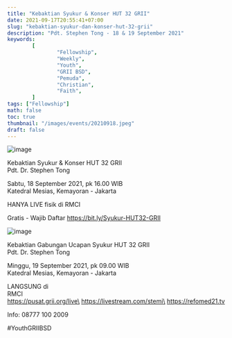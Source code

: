 ```yaml
---
title: "Kebaktian Syukur & Konser HUT 32 GRII"
date: 2021-09-17T20:55:41+07:00
slug: "kebaktian-syukur-dan-konser-hut-32-grii"
description: "Pdt. Stephen Tong - 18 & 19 September 2021"
keywords:
        [
                "Fellowship",
                "Weekly",
                "Youth",
                "GRII BSD",
                "Pemuda",
                "Christian",
                "Faith",
        ]
tags: ["Fellowship"]
math: false
toc: true
thumbnail: "/images/events/20210918.jpeg"
draft: false
---
```


![image](/images/events/20210918.jpeg)

Kebaktian Syukur & Konser HUT 32 GRII\
Pdt. Dr. Stephen Tong

Sabtu, 18 September 2021, pk 16.00 WIB\
Katedral Mesias, Kemayoran - Jakarta

HANYA LIVE fisik di RMCI

Gratis - Wajib Daftar
https://bit.ly/Syukur-HUT32-GRII

![image](/images/events/20210919.jpeg)

Kebaktian Gabungan Ucapan Syukur HUT 32 GRII\
Pdt. Dr. Stephen Tong

Minggu, 19 September 2021, pk 09.00 WIB\
Katedral Mesias, Kemayoran - Jakarta

LANGSUNG di\
RMCI\
https://pusat.grii.org/live\
https://livestream.com/stemi\
https://refomed21.tv

Info: 08777 100 2009

#YouthGRIIBSD
